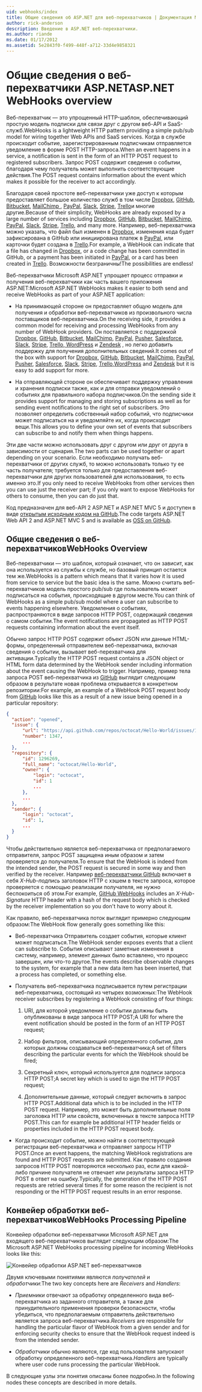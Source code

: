 ```yaml
---
uid: webhooks/index
title: Общие сведения об ASP.NET для веб-перехватчиков | Документация Майкрософт
author: rick-anderson
description: Введение в ASP.NET веб-перехватчики.
ms.author: riande
ms.date: 01/17/2012
ms.assetid: 5e2843f0-f499-448f-a712-33d4e9858321
---
```

# <a name="aspnet-webhooks-overview"></a><span data-ttu-id="1ae85-103">Общие сведения о веб-перехватчики ASP.NET</span><span class="sxs-lookup"><span data-stu-id="1ae85-103">ASP.NET WebHooks overview</span></span>

<span data-ttu-id="1ae85-104">Веб-перехватчик — это упрощенный HTTP-шаблон, обеспечивающий простую модель подписки для связи друг с другом веб-API и SaaS-служб.</span><span class="sxs-lookup"><span data-stu-id="1ae85-104">WebHooks is a lightweight HTTP pattern providing a simple pub/sub model for wiring together Web APIs and SaaS services.</span></span> <span data-ttu-id="1ae85-105">Когда в службе происходит событие, зарегистрированным подписчикам отправляется уведомление в форме POST HTTP-запроса.</span><span class="sxs-lookup"><span data-stu-id="1ae85-105">When an event happens in a service, a notification is sent in the form of an HTTP POST request to registered subscribers.</span></span> <span data-ttu-id="1ae85-106">Запрос POST содержит сведения о событии, благодаря чему получатель может выполнить соответствующие действия.</span><span class="sxs-lookup"><span data-stu-id="1ae85-106">The POST request contains information about the event which makes it possible for the receiver to act accordingly.</span></span>

<span data-ttu-id="1ae85-107">Благодаря своей простоте веб-перехватчики уже доступ к которым предоставляет большое количество служб в том числе [Dropbox](http://dropbox.com/), [GitHub](http://www.github.com/), [Bitbucket](https://bitbucket.org/), [MailChimp ](http://www.mailchimp.com/), [PayPal](http://www.paypal.com/), [Slack](http://www.slack.com), [Stripe](http://www.stripe.com), [Trello](http://www.trello.com/)и многие другие.</span><span class="sxs-lookup"><span data-stu-id="1ae85-107">Because of their simplicity, WebHooks are already exposed by a large number of services including [Dropbox](http://dropbox.com/), [GitHub](http://www.github.com/), [Bitbucket](https://bitbucket.org/), [MailChimp](http://www.mailchimp.com/), [PayPal](http://www.paypal.com/), [Slack](http://www.slack.com), [Stripe](http://www.stripe.com), [Trello](http://www.trello.com/), and many more.</span></span> <span data-ttu-id="1ae85-108">Например, веб-перехватчика можно указать, что файл был изменен в [Dropbox](http://dropbox.com/), изменения кода будет зафиксирована в GitHub или инициирована платеж в [PayPal](http://www.paypal.com/), или карточки будет создана в [ Trello](http://www.trello.com/).</span><span class="sxs-lookup"><span data-stu-id="1ae85-108">For example, a WebHook can indicate that a file has changed in [Dropbox](http://dropbox.com/), or a code change has been committed in GitHub, or a payment has been initiated in [PayPal](http://www.paypal.com/), or a card has been created in [Trello](http://www.trello.com/).</span></span> <span data-ttu-id="1ae85-109">Возможности безграничны!</span><span class="sxs-lookup"><span data-stu-id="1ae85-109">The possibilities are endless!</span></span>

<span data-ttu-id="1ae85-110">Веб-перехватчики Microsoft ASP.NET упрощает процесс отправки и получения веб-перехватчики как часть вашего приложения ASP.NET:</span><span class="sxs-lookup"><span data-stu-id="1ae85-110">Microsoft ASP.NET WebHooks makes it easier to both send and receive WebHooks as part of your ASP.NET application:</span></span>

* <span data-ttu-id="1ae85-111">На принимающей стороне он предоставляет общую модель для получения и обработки веб-перехватчиков из произвольного числа поставщиков веб-перехватчика.</span><span class="sxs-lookup"><span data-stu-id="1ae85-111">On the receiving side, it provides a common model for receiving and processing WebHooks from any number of WebHook providers.</span></span> <span data-ttu-id="1ae85-112">Он поставляется с поддержкой [Dropbox](http://dropbox.com/), [GitHub](http://www.github.com/), [Bitbucket](https://bitbucket.org/), [MailChimp](http://www.mailchimp.com/), [PayPal](http://www.paypal.com/), [Pusher](http://www.pusher.com), [Salesforce](http://www.salesforce.com), [Slack](http://www.slack.com), [Stripe](http://www.stripe.com), [Trello](http://www.trello.com/),[ WordPress](http://www.wordpress.com) и [Zendesk](https://www.zendesk.com/) , но легко добавить поддержку для получения дополнительных сведений.</span><span class="sxs-lookup"><span data-stu-id="1ae85-112">It comes out of the box with support for [Dropbox](http://dropbox.com/), [GitHub](http://www.github.com/), [Bitbucket](https://bitbucket.org/), [MailChimp](http://www.mailchimp.com/), [PayPal](http://www.paypal.com/), [Pusher](http://www.pusher.com), [Salesforce](http://www.salesforce.com), [Slack](http://www.slack.com), [Stripe](http://www.stripe.com), [Trello](http://www.trello.com/),[WordPress](http://www.wordpress.com) and [Zendesk](https://www.zendesk.com/) but it is easy to add support for more.</span></span>

* <span data-ttu-id="1ae85-113">На отправляющей стороне он обеспечивает поддержку управления и хранения подписки также, как и для отправки уведомлений о событиях для правильного набора подписчиков.</span><span class="sxs-lookup"><span data-stu-id="1ae85-113">On the sending side it provides support for managing and storing subscriptions as well as for sending event notifications to the right set of subscribers.</span></span> <span data-ttu-id="1ae85-114">Это позволяет определить собственный набор событий, что подписчики может подписаться на и уведомляйте их, когда происходит вещи.</span><span class="sxs-lookup"><span data-stu-id="1ae85-114">This allows you to define your own set of events that subscribers can subscribe to and notify them when things happens.</span></span>

<span data-ttu-id="1ae85-115">Эти две части можно использовать друг с другом или друг от друга в зависимости от сценария.</span><span class="sxs-lookup"><span data-stu-id="1ae85-115">The two parts can be used together or apart depending on your scenario.</span></span> <span data-ttu-id="1ae85-116">Если необходимо получать веб-перехватчики от других служб, то можно использовать только ту ее часть получателя; требуется только для предоставления веб-перехватчики для других пользователей для использования, то есть именно это.</span><span class="sxs-lookup"><span data-stu-id="1ae85-116">If you only need to receive WebHooks from other services then you can use just the receiver part; if you only want to expose WebHooks for others to consume, then you can do just that.</span></span>

<span data-ttu-id="1ae85-117">Код предназначен для веб-API 2 ASP.NET и ASP.NET MVC 5 и доступен в виде [открытым исходным кодом на GitHub](https://github.com/aspnet/WebHooks).</span><span class="sxs-lookup"><span data-stu-id="1ae85-117">The code targets ASP.NET Web API 2 and ASP.NET MVC 5 and is available as [OSS on GitHub](https://github.com/aspnet/WebHooks).</span></span>

## <a name="webhooks-overview"></a><span data-ttu-id="1ae85-118">Общие сведения о веб-перехватчиков</span><span class="sxs-lookup"><span data-stu-id="1ae85-118">WebHooks Overview</span></span>

<span data-ttu-id="1ae85-119">Веб-перехватчики — это шаблон, который означает, что он зависит, как она используется из службы к службе, но базовый принцип остается тем же.</span><span class="sxs-lookup"><span data-stu-id="1ae85-119">WebHooks is a pattern which means that it varies how it is used from service to service but the basic idea is the same.</span></span> <span data-ttu-id="1ae85-120">Можно считать веб-перехватчиков модель простого pub/sub где пользователь может подписаться на события, происходящие в другом месте.</span><span class="sxs-lookup"><span data-stu-id="1ae85-120">You can think of WebHooks as a simple pub/sub model where a user can subscribe to events happening elsewhere.</span></span> <span data-ttu-id="1ae85-121">Уведомления о событиях, распространяются в виде запросов HTTP POST, содержащий сведения о самом событии.</span><span class="sxs-lookup"><span data-stu-id="1ae85-121">The event notifications are propagated as HTTP POST requests containing information about the event itself.</span></span>

<span data-ttu-id="1ae85-122">Обычно запрос HTTP POST содержит объект JSON или данные HTML-формы, определенный отправителем веб-перехватчика, включая сведения о событии, вызывает веб-перехватчика для активации.</span><span class="sxs-lookup"><span data-stu-id="1ae85-122">Typically the HTTP POST request contains a JSON object or HTML form data determined by the WebHook sender including information about the event causing the WebHook to trigger.</span></span> <span data-ttu-id="1ae85-123">Например, пример тела запроса POST веб-перехватчика из [GitHub](http://www.github.com/) выглядит следующим образом в результате новая проблема открывается в конкретном репозитории:</span><span class="sxs-lookup"><span data-stu-id="1ae85-123">For example, an example of a WebHook POST request body from [GitHub](http://www.github.com/) looks like this as a result of a new issue being opened in a particular repository:</span></span>

```json
{
  "action": "opened",
  "issue": {
      "url": "https://api.github.com/repos/octocat/Hello-World/issues/1347",
      "number": 1347,
      ...
  },
  "repository": {
      "id": 1296269,
      "full_name": "octocat/Hello-World",
      "owner": {
          "login": "octocat",
          "id": 1
          ...
      },
      ...
  },
  "sender": {
      "login": "octocat",
      "id": 1,
      ...
  }
}
```

<span data-ttu-id="1ae85-124">Чтобы действительно является веб-перехватчика от предполагаемого отправителя, запрос POST защищена иным образом и затем проверяется до получателя.</span><span class="sxs-lookup"><span data-stu-id="1ae85-124">To ensure that the WebHook is indeed from the intended sender, the POST request is secured in some way and then verified by the receiver.</span></span> <span data-ttu-id="1ae85-125">Например [веб-перехватчики GitHub](https://developer.github.com/webhooks/) включает в себя *X-Hub-подпись* заголовок HTTP с хэшем в тексте запроса, которое проверяется с помощью реализации получателя, не нужно беспокоиться об этом.</span><span class="sxs-lookup"><span data-stu-id="1ae85-125">For example, [GitHub WebHooks](https://developer.github.com/webhooks/) includes an *X-Hub-Signature* HTTP header with a hash of the request body which is checked by the receiver implementation so you don't have to worry about it.</span></span>

<span data-ttu-id="1ae85-126">Как правило, веб-перехватчика поток выглядит примерно следующим образом:</span><span class="sxs-lookup"><span data-stu-id="1ae85-126">The WebHook flow generally goes something like this:</span></span>

* <span data-ttu-id="1ae85-127">Веб-перехватчика Отправитель создает события, которые клиент может подписаться.</span><span class="sxs-lookup"><span data-stu-id="1ae85-127">The WebHook sender exposes events that a client can subscribe to.</span></span> <span data-ttu-id="1ae85-128">События описывают заметные изменения в систему, например, элемент данных было вставлено, что процесс завершен, или что-то другое.</span><span class="sxs-lookup"><span data-stu-id="1ae85-128">The events describe observable changes to the system, for example that a new data item has been inserted, that a process has completed, or something else.</span></span>

* <span data-ttu-id="1ae85-129">Получатель веб-перехватчика подписывается путем регистрации веб-перехватчика, состоящий из четырех возможных:</span><span class="sxs-lookup"><span data-stu-id="1ae85-129">The WebHook receiver subscribes by registering a WebHook consisting of four things:</span></span>

     1. <span data-ttu-id="1ae85-130">URI, для которой уведомление о событии должны быть опубликованы в виде запроса HTTP POST;</span><span class="sxs-lookup"><span data-stu-id="1ae85-130">A URI for where the event notification should be posted in the form of an HTTP POST request;</span></span>

     2. <span data-ttu-id="1ae85-131">Набор фильтров, описывающий определенного события, для которых должны создаваться веб-перехватчика;</span><span class="sxs-lookup"><span data-stu-id="1ae85-131">A set of filters describing the particular events for which the WebHook should be fired;</span></span>

     3. <span data-ttu-id="1ae85-132">Секретный ключ, который используется для подписи запроса HTTP POST;</span><span class="sxs-lookup"><span data-stu-id="1ae85-132">A secret key which is used to sign the HTTP POST request;</span></span>

     4. <span data-ttu-id="1ae85-133">Дополнительные данные, который следует включить в запрос HTTP POST.</span><span class="sxs-lookup"><span data-stu-id="1ae85-133">Additional data which is to be included in the HTTP POST request.</span></span> <span data-ttu-id="1ae85-134">Например, это может быть дополнительные поля заголовка HTTP или свойств, включенных в тексте запроса HTTP POST.</span><span class="sxs-lookup"><span data-stu-id="1ae85-134">This can for example be additional HTTP header fields or properties included in the HTTP POST request body.</span></span>

* <span data-ttu-id="1ae85-135">Когда происходит событие, можно найти в соответствующей регистрации веб-перехватчика и отправляет запросы HTTP POST.</span><span class="sxs-lookup"><span data-stu-id="1ae85-135">Once an event happens, the matching WebHook registrations are found and HTTP POST requests are submitted.</span></span> <span data-ttu-id="1ae85-136">Как правило создания запросов HTTP POST повторяются несколько раз, если для какой-либо причине получателя не отвечает или результаты запроса HTTP POST в ответ на ошибку.</span><span class="sxs-lookup"><span data-stu-id="1ae85-136">Typically, the generation of the HTTP POST requests are retried several times if for some reason the recipient is not responding or the HTTP POST request results in an error response.</span></span>

## <a name="webhooks-processing-pipeline"></a><span data-ttu-id="1ae85-137">Конвейер обработки веб-перехватчиков</span><span class="sxs-lookup"><span data-stu-id="1ae85-137">WebHooks Processing Pipeline</span></span>

<span data-ttu-id="1ae85-138">Конвейер обработки веб-перехватчики Microsoft ASP.NET для входящего веб-перехватчиков выглядит следующим образом:</span><span class="sxs-lookup"><span data-stu-id="1ae85-138">The Microsoft ASP.NET WebHooks processing pipeline for incoming WebHooks looks like this:</span></span>

![Конвейер обработки ASP.NET веб-перехватчиков](_static/WebHookReceivers.png)

<span data-ttu-id="1ae85-140">Двумя ключевыми понятиями являются *получателей* и *обработчики*:</span><span class="sxs-lookup"><span data-stu-id="1ae85-140">The two key concepts here are *Receivers* and *Handlers*:</span></span>

* <span data-ttu-id="1ae85-141">*Приемники* отвечают за обработку определенного вида веб-перехватчика из заданного отправителя, а также для принудительного применения проверки безопасности, чтобы убедиться, что предполагаемым отправитель действительно является запроса веб-перехватчика.</span><span class="sxs-lookup"><span data-stu-id="1ae85-141">*Receivers* are responsible for handling the particular flavor of WebHook from a given sender and for enforcing security checks to ensure that the WebHook request indeed is from the intended sender.</span></span>

* <span data-ttu-id="1ae85-142">*Обработчики* обычно являются, где код пользователя запускают обработку определенного веб-перехватчика.</span><span class="sxs-lookup"><span data-stu-id="1ae85-142">*Handlers* are typically where user code runs processing the particular WebHook.</span></span>

<span data-ttu-id="1ae85-143">В следующие узлы эти понятия описаны более подробно.</span><span class="sxs-lookup"><span data-stu-id="1ae85-143">In the following nodes these concepts are described in more details.</span></span>
